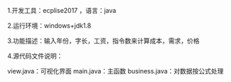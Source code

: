 1.开发工具：ecplise2017    ，语言：java

2.运行环境：windows+jdk1.8

3.功能描述：输入年份，字长，工资，指令数来计算成本，需求，价格

4.源代码文件说明：

view.java：可视化界面
main.java：主函数
business.java：对数据按公式处理